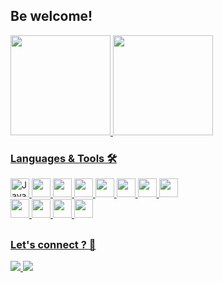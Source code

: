 <span align="left">
  <h2> Be welcome! </h2>
</span>
<div>
  <a href="https://github.com/phenricks">
  <img height="160em" src="https://github-readme-stats.vercel.app/api?username=phenricks&show_icons=false&theme=github_dark"/>
  <img height="160em" src="https://github-readme-stats.vercel.app/api/top-langs/?username=phenricks&layout=compact&langs_count16&theme=github_dark"/>
</div>
<div style="display: inline_block">

  ### Languages & Tools 🛠️
  <img height="30em" src="https://cdn.jsdelivr.net/gh/devicons/devicon/icons/java/java-original.svg" alt="Java" />        
  <img height="30em" src="https://cdn.jsdelivr.net/gh/devicons/devicon/icons/spring/spring-original.svg" />    
  <img height="30em" src="https://cdn.jsdelivr.net/gh/devicons/devicon/icons/angularjs/angularjs-plain.svg" />
  <img height="30em" src="https://cdn.jsdelivr.net/gh/devicons/devicon/icons/ionic/ionic-original.svg" />
  <img height="30em" src="https://cdn.jsdelivr.net/gh/devicons/devicon/icons/typescript/typescript-plain.svg" />
  <img height="30em" src="https://cdn.jsdelivr.net/gh/devicons/devicon/icons/javascript/javascript-plain.svg" />         
  <img height="30em" src="https://cdn.jsdelivr.net/gh/devicons/devicon/icons/mysql/mysql-original.svg" />
  <img height="30em" src="https://cdn.jsdelivr.net/gh/devicons/devicon/icons/postgresql/postgresql-plain.svg" /> 
  <br>    
  <img height="30em" src="https://cdn.jsdelivr.net/gh/devicons/devicon/icons/git/git-original.svg" />
  <img height="30em" src="https://cdn.jsdelivr.net/gh/devicons/devicon/icons/vscode/vscode-original.svg" />
  <img height="30em" src="https://cdn.jsdelivr.net/gh/devicons/devicon/icons/linux/linux-original.svg" />    
  <img height="30em" src="https://cdn.jsdelivr.net/gh/devicons/devicon/icons/bash/bash-plain.svg" /> 
</div>

  ##
  ### Let's connect ? :handshake:
<div style="display: inline_block">
    <a href="https://www.linkedin.com/in/pedrohrick/" target="_blank">
      <img src="https://img.shields.io/badge/LinkedIn-0077B5?style=for-the-badge&logo=linkedin&logoColor=white" target="_blank">
    </a>
    <a href="mailto:pedrohricksilva@gmail.com" target="_blank">
      <img src="https://img.shields.io/badge/pedrohricksilva@gmail.com-D14836?style=for-the-badge&logo=gmail&logoColor=white" target="_blank">
    <a/>
</div>
<!--
**phenricks/phenricks** is a ✨ _special_ ✨ repository because its `README.md` (this file) appears on your GitHub profile.

Here are some ideas to get you started:

- 🔭 I’m currently working on ...
- 🌱 I’m currently learning ...
- 👯 I’m looking to collaborate on ...
- 🤔 I’m looking for help with ...
- 💬 Ask me about ...
- 📫 How to reach me: ...
- 😄 Pronouns: ...
- ⚡ Fun fact: ...
-->
